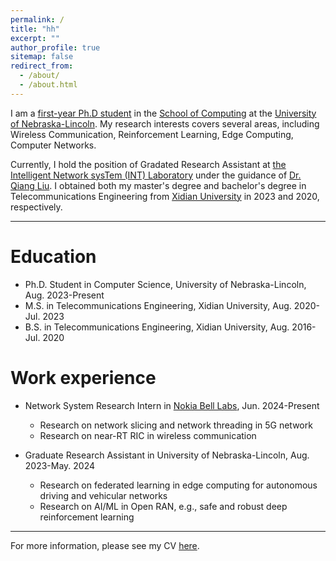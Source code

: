 ```yaml
---
permalink: /
title: "hh"
excerpt: ""
author_profile: true
sitemap: false
redirect_from: 
  - /about/
  - /about.html
---
```


I am a <u>first-year Ph.D student</u> in the [School of Computing](https://computing.unl.edu/) at the [University of Nebraska-Lincoln](https://www.unl.edu/). My research interests covers several areas, including Wireless Communication, Reinforcement Learning, Edge Computing, Computer Networks.

Currently, I hold the position of Gradated Research Assistant at [the Intelligent Network sysTem (INT) Laboratory](https://liuqiang12040913.github.io/project.html) under the guidance of [Dr. Qiang Liu](https://liuqiang12040913.github.io/index.html). I obtained both my master's degree and bachelor's degree in Telecommunications Engineering from [Xidian University](https://en.xidian.edu.cn/) in 2023 and 2020, respectively.


------

Education
==========
* Ph.D. Student in Computer Science, University of Nebraska-Lincoln, Aug. 2023-Present
* M.S. in Telecommunications Engineering, Xidian University, Aug. 2020-Jul. 2023
* B.S. in Telecommunications Engineering, Xidian University, Aug. 2016-Jul. 2020



Work experience
==========
* Network System Research Intern in [Nokia Bell Labs](https://www.bell-labs.com/), Jun. 2024-Present
  * Research on network slicing and network threading in 5G network
  * Research on near-RT RIC in wireless communication

* Graduate Research Assistant in University of Nebraska-Lincoln, Aug. 2023-May. 2024
  * Research on federated learning in edge computing for autonomous driving and vehicular networks
  * Research on AI/ML in Open RAN, e.g., safe and robust deep reinforcement learning


------

For more information, please see my CV [here](https://minz328.github.io/files/CV_Ming_Zhao.pdf).

